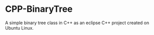 CPP-BinaryTree
==============

A simple binary tree class in C++ as an eclipse C++ project created on Ubuntu Linux.
